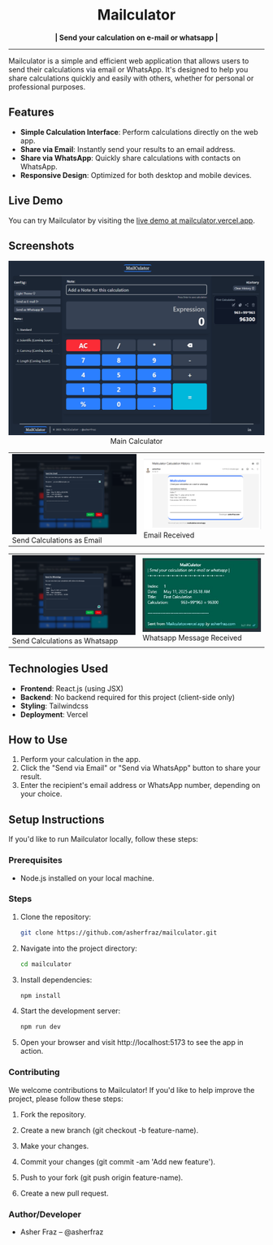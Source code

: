 
<div align="center">
<h1 align="center">Mailculator</h1>
<p align="center"> <b>| Send your calculation on e-mail or whatsapp |</b></p>
</div>

---

Mailculator is a simple and efficient web application that allows users to send their calculations via email or WhatsApp. It's designed to help you share calculations quickly and easily with others, whether for personal or professional purposes.

## Features

- **Simple Calculation Interface**: Perform calculations directly on the web app.
- **Share via Email**: Instantly send your results to an email address.
- **Share via WhatsApp**: Quickly share calculations with contacts on WhatsApp.
- **Responsive Design**: Optimized for both desktop and mobile devices.

## Live Demo

You can try Mailculator by visiting the [live demo at mailculator.vercel.app](https://mailculator.vercel.app/).

## Screenshots
<div align="center">
<img src="./Screenshots/main.png" alt="Screentshot 1" width="600px">
<br/>
Main Calculator
<br/>
<table>
<tr> 
    <td><img src="./Screenshots/sendasemail.png" alt="Screentshot 2" width="600px">
<br/>
Send Calculations as Email</td>
    <td><img src="./Screenshots/emailresult.png" alt="Screentshot 3" width="600px">
<br/>
Email Received</td>
</tr>
</table>
<table>
<tr> 
    <td><img src="./Screenshots/sendaswhatsapp.png" alt="Screentshot 4" width="600px">
<br/>
Send Calculations as Whatsapp</td>
    <td><img src="./Screenshots/whatsappresult.jpg" alt="Screentshot 5" width="600px">
<br/>
Whatsapp Message Received</td>
</tr>
</table>

</div>


## Technologies Used

- **Frontend**: React.js (using JSX)
- **Backend**: No backend required for this project (client-side only)
- **Styling**: Tailwindcss
- **Deployment**: Vercel

## How to Use

1. Perform your calculation in the app.
2. Click the "Send via Email" or "Send via WhatsApp" button to share your result.
3. Enter the recipient's email address or WhatsApp number, depending on your choice.

## Setup Instructions

If you'd like to run Mailculator locally, follow these steps:

### Prerequisites

- Node.js installed on your local machine.

### Steps

1. Clone the repository:
   ```bash
   git clone https://github.com/asherfraz/mailculator.git
   ```
2. Navigate into the project directory:
    ```bash
    cd mailculator
    ```
3. Install dependencies:
    ```bash
    npm install
    ```
4. Start the development server:

    ```bash
    npm run dev
    ```
5. Open your browser and visit http://localhost:5173 to see the app in action.

### Contributing
We welcome contributions to Mailculator! If you'd like to help improve the project, please follow these steps:

1. Fork the repository.

2. Create a new branch (git checkout -b feature-name).

3. Make your changes.

4. Commit your changes (git commit -am 'Add new feature').

5. Push to your fork (git push origin feature-name).

6. Create a new pull request.

### Author/Developer
- Asher Fraz – @asherfraz